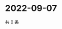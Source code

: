 # 2022-09-07

共 0 条

<!-- BEGIN WEIBO -->
<!-- 最后更新时间 Wed Sep 07 2022 01:14:13 GMT+0800 (China Standard Time) -->

<!-- END WEIBO -->
